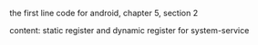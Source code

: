 the first line code for android, chapter 5, section 2

content: static register and dynamic register for system-service
